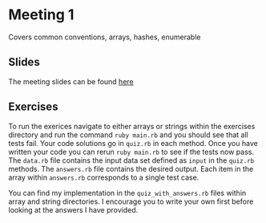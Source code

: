 # Meeting 1
Covers common conventions, arrays, hashes, enumerable

## Slides
The meeting slides can be found [here](https://slides.com/mrjman/meeting-1)

## Exercises
To run the exerices navigate to either arrays or strings within the exercises directory and run the command `ruby main.rb` and you should see that all tests fail. Your code solutions go in `quiz.rb` in each method. Once you have written your code you can rerun `ruby main.rb` to see if the tests now pass. The `data.rb` file contains the input data set defined as `input` in the `quiz.rb` methods. The `answers.rb` file contains the desired output. Each item in the array within `answers.rb` corresponds to a single test case.

You can find my implementation in the `quiz_with_answers.rb` files within array and string directories. I encourage you to write your own first before looking at the answers I have provided.
